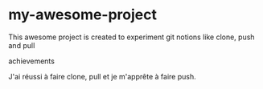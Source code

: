 # my-awesome-project

This awesome project is created to experiment git notions like clone, push and pull

achievements

J'ai réussi à faire clone, pull et je m'apprête à faire push.
